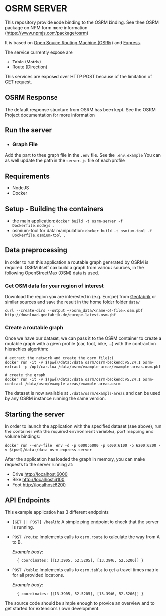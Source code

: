 # OSRM SERVER
This repository provide node binding to the OSRM binding.
See thee OSRM package on NPM form more information (https://www.npmjs.com/package/osrm)

It is based on [Open Source Routing Machine (OSRM)](https://project-osrm.org)
and [Express](http://expressjs.com/).

The service currently expose are
- Table (Matrix)
- Route (Direction)

This services are exposed over HTTP POST because of the limitation of GET request.

## OSRM Response
The default response structure from OSRM has been kept. See the OSRM Project documentation for more information

## Run the server
- ### Graph File
Add the part to thee graph file in the `.env` file. See the `.env.example`
You can as well update the path in the `server.js` file of each profile


## Requirements
- NodeJS
- Docker

## Setup - Building the containers

* the main application: `docker build -t osrm-server -f Dockerfile.nodejs .`
* osmium-tool for data manipulation: `docker build -t osmium-tool -f Dockerfile.osmium-tool .`

## Data preprocessing

In order to run this application a routable graph generated by OSRM is required.
OSRM itself can build a graph from various sources, in the following OpenStreetMap (OSM)
data is used.

### Get OSM data for your region of interest

Download the region you are interested in (e.g. Europe) from [Geofabrik](http://download.geofabrik.de/) or similar
sources and save the result in the home folder folder `data/`

    curl --create-dirs --output ~/osrm_data/<name-of-file>.osm.pbf http://download.geofabrik.de/europe-latest.osm.pbf



### Create a routable graph

Once we have our dataset, we can pass it to the OSRM container to create a routable graph with a given profile (car, foot, bike, ...)
with the contraction hierachies algorithm:

    # extract the network and create the osrm file(s)
    docker run -it -v $(pwd)/data:/data osrm/osrm-backend:v5.24.1 osrm-extract -p /opt/car.lua /data/osrm/example-areas/example-areas.osm.pbf

    # create the graph
    docker run -it -v $(pwd)/data:/data osrm/osrm-backend:v5.24.1 osrm-contract /data/osrm/example-areas/example-areas.osrm

The dataset is now available at `./data/osrm/example-areas` and can be used by any OSRM instance running the same version.

## Starting the server

In order to launch the application with the specified dataset (see above), run
the container with the required environment variables, port mapping and volume bindings:

    docker run --env-file .env -d -p 6000:6000 -p 6100:6100 -p 6200:6200 -v $(pwd)/data:/data osrm-express-server

After the application has loaded the graph in memory, you can make requests to the server running at:

- Drive [http://localhost:6000](http://localhost:6000)
- Bike [http://localhost:6100](http://localhost:6100)
- Foot [http://localhost:6200](http://localhost:6200)

## API Endpoints

This example application has 3 different endpoints

* `[GET || POST] /health`: A simple ping endpoint to check that the server is running.

* `POST /route`: Implements calls to `osrm.route` to calculate the way from A to B.

  _Example body_:
  ```
    { coordinates: [[13.3905, 52.5205], [13.3906, 52.5206]] }
  ```

* `POST /table`: Implements calls to `osrm.table` to get a travel times matrix for all provided locations.

  _Example body_:
  ```
    { coordinates: [[13.3905, 52.5205], [13.3906, 52.5206]] }
  ```

The source code should be simple enough to provide an overview and to get started for
extensions / own development.
